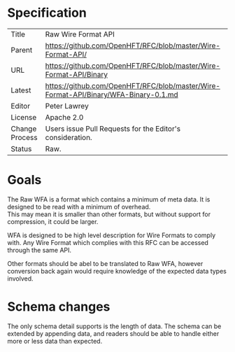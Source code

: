 # Specification

|         |                                                                         |
|:------- | ----------------------------------------------------------------------- |
| Title   | Raw Wire Format API                                                     |
| Parent  | https://github.com/OpenHFT/RFC/blob/master/Wire-Format-API/                         |
| URL     | https://github.com/OpenHFT/RFC/blob/master/Wire-Format-API/Binary                   |
| Latest  | https://github.com/OpenHFT/RFC/blob/master/Wire-Format-API/Binary/WFA-Binary-0.1.md |
| Editor  | Peter Lawrey                                                            |
| License | Apache 2.0                                                              |
| Change Process | Users issue Pull Requests for the Editor's consideration.        |
| Status  | Raw.                                                                    |

# Goals
The Raw WFA is a format which contains a minimum of meta data.  It is designed to be read with a minimum of overhead.  
This may mean it is smaller than other formats, but without support for compression, it could be larger.

WFA is designed to be high level description for Wire Formats to comply with.  Any Wire Format which complies with this RFC can be accessed through the same API.

Other formats should be abel to be translated to Raw WFA, however conversion back again would require knowledge of the expected data types involved.

# Schema changes
The only schema detail supports is the length of data.  The schema can be extended by appending data, and readers should be able to handle either more or less data than expected.